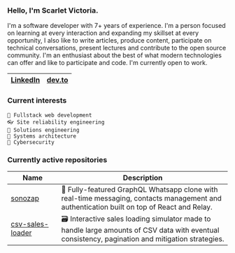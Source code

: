 ### Hello, I'm Scarlet Victoria.

I'm a software developer with 7+ years of experience. I'm a person focused on learning at every interaction and expanding my skillset at every opportunity, I also like to write articles, produce content, participate on technical conversations, present lectures and contribute to the open source community. I'm an enthusiast about the best of what modern technologies can offer and like to participate and code. I'm currently open to work.

| [LinkedIn](https://www.linkedin.com/in/scarletrose/) | [dev.to](https://dev.to/scarlet) |
| - | - |

### Current interests
  
    🌱 Fullstack web development
    👓 Site reliability engineering
    🌳 Solutions engineering
    🚀 Systems architecture
    🚧 Cybersecurity

### Currently active repositories

| Name | Description |
| - | - |
| <img width=125/> [sonozap](https://github.com/scarletquasar/sonozap) | 📱 Fully-featured GraphQL Whatsapp clone with real-time messaging, contacts management and authentication built on top of React and Relay. |
| [csv-sales-loader](https://github.com/scarletquasar/csv-sales-loader) | 🗃️ Interactive sales loading simulator made to handle large amounts of CSV data with eventual consistency, pagination and mitigation strategies.  |

